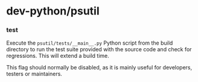 # dev-python/psutil

### test
Execute the `psutil/tests/__main__.py` Python script from the build directory to run the test suite provided with the source code and check for regressions. This will extend a build time.

This flag should normally be disabled, as it is mainly useful for developers, testers or maintainers.
